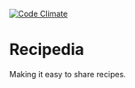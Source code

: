 [![Code Climate](https://codeclimate.com/github/anthonymidili/Recipedia.png)](https://codeclimate.com/github/anthonymidili/Recipedia)
# Recipedia

Making it easy to share recipes.
